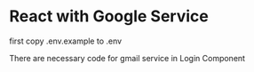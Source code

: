 # React with Google Service

first copy .env.example to .env 

There are necessary code for gmail service in Login Component
